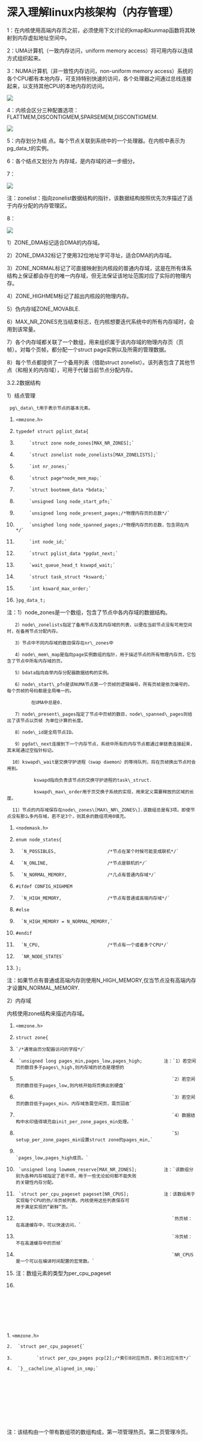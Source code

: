 # 深入理解linux内核架构（内存管理）

1：在内核使用高端内存页之前，必须使用下文讨论的kmap和kunmap函数将其映射到内存虚拟地址空间中。

2：UMA计算机（一致内存访问，uniform memory access）将可用内存以连续方式组织起来。

3：NUMA计算机（非一致性内存访问，non-uniform memory access）系统的各个CPU都有本地内存，可支持特别快速的访问，各个处理器之间通过总线连接起来，以支持其他CPU的本地内存的访问。

![](image/Center.png)  

  

4：内核会区分三种配置选项：FLATTMEM,DISCONTIGMEM,SPARSEMEM,DISCONTIGMEM.

![](image/Center-17286337643641.png)  

  

5：内存划分为结 点。每个节点关联到系统中的一个处理器。在内核中表示为pg\_data\_t的实例。

6：各个结点又划分为 内存域，是内存域的进一步细分。

7：

![](image/Center-17286337643652.png)

注：zonelist：指向zonelist数据结构的指针，该数据结构按照优先次序描述了适于内存分配的内存管理区。

8：

![](image/Center-17286337643653.png)  

  

1）ZONE\_DMA标记适合DMA的内存域。

2）ZONE\_DMA32标记了使用32位地址字可寻址，适合DMA的内存域。

3）ZONE\_NORMAL标记了可直接映射到内核段的普通内存域，这是在所有体系结构上保证都会存在的唯一内存域，但无法保证该地址范围对应了实际的物理内存。

4）ZONE\_HIGHMEM标记了超出内核段的物理内存。

5）伪内存域ZONE\_MOVABLE.

6）MAX\_NR\_ZONES充当结束标志，在内核想要迭代系统中的所有内存域时，会用到该常量。

7）各个内存域都关联了一个数组，用来组织属于该内存域的物理内存页（页帧）。对每个页帧，都分配一个struct page实例以及所需的管理数据。

8）每个节点都提供了一个备用列表（借助struct zonelist）。该列表包含了其他节点（和相关的内存域），可用于代替当前节点分配内存。

  

3.2.2数据结构

1）结点管理

     pg\_data\_t用于表示节点的基本元素。

  



  

1.  `<mmzone.h>`
    
3.  `typedef struct pglist_data{`
    
4.          `struct zone node_zones[MAX_NR_ZONES];`
    
5.          `struct zonelist node_zonelists[MAX_ZONELISTS];`
    
6.          `int nr_zones;`
    
7.          `struct page*node_mem_map;`
    
8.          `struct bootmem_data *bdata;`


10.          `unsigned long node_start_pfn;`
    
11.          `unsigned long node_present_pages;/*物理内存页的总数*/`
    
12.          `unsighed long node_spanned_pages;/*物理内存页的总数，包含洞在内*/`


14.          `int node_id;`
    
15.          `struct pglist_data *pgdat_next;`
    
16.          `wait_queue_head_t kswapd_wait;`
    
17.          `struct task_struct *ksward;`
    
18.          `int ksward_max_order;`
    
19.  `}pg_data_t;`


注：1）node\_zones是一个数组，包含了节点中各内存域的数据结构。

       2）node\_zonelists指定了备用节点及其内存域的列表，以便在当前节点没有可用空间时，在备用节点分配内存。
    
       3）节点中不同内存域的数目保存在nr\_zones中
    
       4）node\_mem\_map是指向page实例数组的指针，用于描述节点的所有物理内存页，它包含了节点中所有内存域的页。
    
       5）bdata指向自举内存分配器数据结构的实例。
    
       6）node\_start\_pfn是该NUMA节点第一个页帧的逻辑编号。所有页帧是依次编号的，每个页帧的号码都是全局唯一的。
    
             在UMA中总是0.
    
       7）node\_present\_pages指定了节点中页帧的数目，node\_spanned\_pages则给出了该节点以页帧 为单位计算的长度。
    
       8）node\_id是全局节点ID。
    
       9）pgdat\_next连接到下一个内存节点，系统中所有的内存节点都通过单链表连接起来，其末尾通过空指针标记。
    
      10）kswapd\_wait是交换守护进程（swap daemon）的等待队列，将在页帧换出节点时会用到。
    
              kswapd指向负责该节点的交换守护进程的task\_struct.
    
              kswapd\_max\_order用于页交换子系统的实现，用来定义需要释放的区域的长度。
    
      11）节点的内存域保存在node\_zones\[MAX\_NR\_ZONES\].该数组总是有3项。即使节点没有那么多内存域，若不足3个，则其余的数组项用0填充。

   

   

1.  `<nodemask.h>`
    
2.  `enum node_states{`
    
3.       `N_POSSIBLES,                   /*节点在某个时候可能变成联机*/`
    
4.       `N_ONLINE,                      /*节点是联机的*/`
    
5.       `N_NORMAL_MEMORY,               /*几点有普通内存域*/`
    
6.  `#ifdef CONFIG_HIGHMEM`
    
7.       `N_HIGH_MEMORY,                 /*节点有普通或高端内存域*/`
    
8.  `#else`
    
9.       `N_HIGH_MEMORY = N_NORMAL_MEMORY,`
    
10.  `#endif`
    
11.       `N_CPU,                         /*节点有一个或者多个CPU*/`
    
12.       `NR_NODE_STATES`
    
13.  `};`


注：如果节点有普通或高端内存则使用N\_HIGH\_MEMORY,仅当节点没有高端内存才设置N\_NORMAL\_MEMORY.

2）内存域

内核使用zone结构来描述内存域。

   


1.  `<mmzone.h>`
    
2.  `struct zone{`
    
3.     `/*通常由页分配器访问的字段*/`
    
4.      `unsigned long pages_min,pages_low,pages_high;        注：`1）若空闲页的数目多于pages\_high,则内存域的状态是理想的
    
5.                                                               `2）若空闲页的数目低于pages_low,则内核开始将页换出到硬盘`
    
6.                                                               `3）若空闲页的数目低于pages_min，内存域急需空闲页，需页回收` 
    
7.                                                               `4）数据结构中水印值得填充由init_per_zone_pages_min处理。`
    
8.                                                               `5）setup_per_zone_pages_min设置struct zone的pages_min,`
    
9.                                                                  `pages_low,pages_high成员。`    


12.      `unsigned long lowmem_reserve[MAX_NR_ZONES];          注：`该数组分别为各种内存域指定了若干项，用于一些无论如何都不能失败                                                             的关键性内存分配。
    
13.      `struct per_cpu_pageset pageset[NR_CPUS];             注：该数组用于实现每个CPU的热/冷页帧列表。内核使用这些列表保存可                                                              用于满足实现的“新鲜”页。`
    
14.                                                               `热页帧：在高速缓存中，可以快速访问，`
    
15.                                                               `冷页帧：不在高速缓存中的页帧`
    
16.                                                               `NR_CPUS是一个可以在编译时间配置的宏常数。`
    
17.  注：数组元素的类型为per\_cpu\_pageset
18.       


​          
​          
​    
​           
​           
​    
    1.  `<mmzone.h>`
        
    2.  `struct per_cpu_pageset{`
        
    3.         `struct per_cpu_pages pcp[2];/*索引0对应热页，索引1对应冷页*/`
        
    4.  `}__cacheline_aligned_in_smp;`


​    
​         
​         
​    
​         
​         
​    
​          
          注：该结构由一个带有数组项的数组构成，第一项管理热页。第二页管理冷页。


​         
​    
​         
​         
​    
​          
              有用的数据保存在per\_cpu\_pages中。


​         
​    
​         
​         
​    
​          
​          
​    
​           
​           
​    
    1.  `<mmzones.h>`
        
    2.  `struct per_cpu_pages{`
        
    3.         `int count;                     /*与该列表相关的页的数目*/`
        
    4.         `int high;                      /*high是页数上限水印，在需要的时候清空列表。若count的值超出high，即列表中的                                        页数太多*/`
        
    5.         `int batch;                     /*添加/删除多项页的时候，块的大小*/`
        
    6.         `struct list_head list;         /*list是页的双链表，保存当前CPU的冷页或者热页*/`
        
    7.  `}`


​    
​         
​         
​    
​         
​         
​    
​          
​            
​         
​         
​    

   


2.     `/*`
    
3.      `*不同长度的空闲区域`
    
4.      `*/`
    
5.      `spinlock_t           lock;`
    
6.      `struct free_area     free_area[MAX_OEDER];           注：是同名数据结构的数组，用于实现伙伴系统，每个数组元素都表示某种                                                             固定长度的一些连续的内存区。对于包含在每个区域中的空闲内存页                                                              的管理。free_area是一个起点。`
    
7.      `ZONE_PAGGING(_pad1_)`


9.            `/*通常由页面收回扫描程序访问的字段*/`
    
10.      `spinlock_t           lru_lock;`
    
11.      `struct list_head     active_list;                     注：是活动页的集合`
    
12.      `struct list_head     inactive_list;                   注：`是不活动页的集合
    
13.      `unsighed long        nr_scan_active;                  注：回收内存时需要扫描的活动页的数目`
    
14.      `unsighed long        nr_scan_inactive;                注：`回收内存时需要扫描的不活动页的数目
    
15.      `unsighed long        pages_scanned;                   注：上次回收以来扫描过的页`
    
16.      `unsighed long        flags；                          注：描述内存域当前状态`
    
17.                                                                


​    
​          
​          
​    
​           
​           
​    
    1.  `<mmzone.h>`
    2.  `typedef  enum {`
    3.           `ZONE_ALL_UNERCLAIMABLE,         /*所有的页都已经钉住,不能回收*/`
    4.           `ZONE_RECLAIM_LOCKED,            /*防止并发回收*/`
    5.           `ZONE_OOM_LOCKED,                /*内存域即可被回收*/`
    6.  `}zone_flags_t;`


​         
​         
​    

19.      `/*内存域统计量*/`
    
20.      `atmoic_long_t        vm_stat[NR_VM_STAT_ITEMS];       注：维护了大量有关内存域的统计信息。辅助函数zone_page_state用来                                                              读取vm_stat中的信息`
    
21.      `int prev_priority;                                    注：存储了上一次扫描操作扫描该内存域的优先级。扫描操作是由try_to                                                              _free_pages进行的，直至释放了足够多的页帧。`
    
22.      `ZONE_PAGGING(_pad2_)`
    
23.      `/*很少使用或大多数情况下只读的字段*/`
    
24.      `wait_queue_head_t    *wait_table;                     注：是一个等待队列，可用于等待某一页变为可用进程。进程排成一个队`    
    
25.      `unsighed long        wait_table_hash_nr_entries;`          列，等待某些条件， 在条件为真时，内核会通知进程恢复工作。
    
26.      `unsighed long        wait_table_bits;`


28.      `/*支持不连续内存模型的字段*/`
    
29.       `struct pglist_data  *zone_pgdat;                     注：内存域和父节点之间的关联由zone_pgdat建立，zone_pgdat指向对                                                               应的pg_list_data实例`
    
30.       `unsighed long       zone_start_pfn;                  注：内存域第一个页帧的索引`
    
31.       `unsighed long       spanned_pages;                       /*总长度，包括空洞*/`
    
32.       `unsighed long       present_pages;                       /*总长度，不包括空洞*/实际上可用的页数目`
    
33.       `/*`
    
34.        `*很少使用的字段`
    
35.        `*/`
    
36.        `char               *name;                           注：是一个字符串，保存该内存域的惯用名称。3个选项可用，Normal，`
    
37.                                                                `DMA,HighMem`
    
38.  `}__cacheline_maxaligned_in_smp;`




3.内存域水印的计算

在计算水印之前，内核首先确定需要为关键性分配保留的内存空间的最小值。该值随可用内存的大小而非线性增长，并保留在全局变量min\_free\_kbytes中。

![](image/Center-17286337643654.png)  

  

注：1）高端内存域的下界SWAP\_CLUSTER\_MAX.

        2)它定义了分组的大小。
    
        3）setup\_per\_zone\_lowmem\_reserve计算出lowmem\_reserve

5.页帧

1）页帧代表系统内存的最小单位，对内存中的每个页都会创建struct page的一个实例。

2）page的定义

   


1.  `<mm.h>`
    
2.  `struct page{`
    
3.         `unsigned long flags;                               /*原子标志，用于描述页的属性，有些情况下会异步更新*/`
    
4.         `atomic_t _count;                                   /*使用计数，表示内核中引用该页的次数。若_count=0，page实例当前                                                           不可用，可以删除。若_count>0，该实例不会从内存中删除*/`                               
    
5.         `union{`
    
6.                  `atomic_t _mapcount;                       /*内存管理子系统中映射的页表项计数，用于表示页是否已经被映射，还                                                            用于限制逆向映射搜索。在页表中有多少项指向该页。*/`
    
7.                                                            `注：atomic_t是个32个比特位，允许以原子方式修改其值，即不受并发访                                                              问的影响。`                                               
    
8.                  `unsigned int inuse;                       /*用于slub分配器，对象的数目*/`
    
9.         `};`
    
10.         `union{`
    
11.              `struct{`
    
12.                        `unsigned long private;              /*由映射私有，不透明数据,内存管理会忽略该数据`
    
13.                                                              `1）PagePrivate，通常用buffer_heads；`
    
14.                                                              `2)PageSwapCache,则用于swp_entry_t;`
    
15.                                                              `3)PG_buddy,则用于表示伙伴系统中的阶。*/`
    
16.                        `struct address_space *mapping;      /*如果最低位为0，则指向inode address_space,或为NULL。`
    
17.                                                              `如果页映射为匿名内存，最低位置位，即mapping=1，该指针指向`
    
18.                                                              `anon_vma对象`
    
19.                                                              `mapping指定了页帧所在的地址空间`
    
20.                                                              `mapping不仅能够保存一个指针，还能包含一些额外的信息，用于判断                                                             页是否属于未关联到地址空间的某个匿名内存区*/`
    
21.                                                             `注：对该指针的使用时可能的，因为address_space实例总是对齐到`
    
22.                                                              `sizeof（long）。如果该指针指向address_space实例，则可以直接使                                                            用，如果使用了技巧将最低位设置为1，内核可以使用以下操作来恢复                                                             指针。`
    
23.                                                              `anon_vma=(struct anon_vma*)(mapping-PAGE_MAPPING_ANON)`
    
24.                    `};`
    
25.              `...`
    
26.              `struct kmem_cache *slab;                      /*用于slub分配器，指向slab的指针*/`
    
27.              `struct page *first_page;                      /*用于符合页的尾页，指向首页*/`
    
28.              `};`
    
29.         `union{`
    
30.              `pgoff_t index;                                /*在映射内的偏移量。index是页帧在映射内部的偏移量*/`
    
31.              `void *freelist;`                               
    
32.              `};`
    
33.         `struct list_head lru;                              /*换出页列表，lru是一个表头，用于在各种链表上维护该页，以便将页                                                             按照不同类别分组，最重要的类别是活动不活动页。*/`
    
34.  `#if defined(WANT_PAGE_VIRTUAL)`
    
35.         `void *virtual;                                     /*内核虚拟地址*/用于高端内存区域中的页，既无法直接映射到内核内存                                                           中的页。virtual用于存储该页的虚拟地址。`
    
36.  `#endif                                                    /*WANT_PAGE_VIRTUAL*/`                                      
    
37.  };

PG\_locked常数定义了标志中用于指定页锁定与否的比特位置

    1）PageLocked查询比特位是否置位。
    
    2）SetPageLocked设置PG\_locked位，不考虑先前的状态。
    
    3）TestSetPageLocked设置比特位，而且返回原值。
    
    4）ClearPageLocked清楚比特位，不考虑先前的状态。
    
    5）TestClearPageLocked清除比特位，返回原值。

PG\_locked指定了页是否锁定，如果该比特位置位，内核的其他部分不允许访问该页，这防止了内存管理出现竞态条件。

PG\_error:若该页的I/O操作期间发生错误。

PG\_referenced和PG\_active控制了系统使用该页的活跃程度

PG\_uptodate表示页的数据已经从块设备读取，期间没有出错。

PG\_dirty:脏位，即与磁盘上的数据相比，页的内容已经被改变。

PG\_lru实现页面回收和切换，内核使用两个最近最少使用（least recently used，lru）链表来区别活动和不活动页，如果页在其中一个链表中，则设置该比特位。

PG\_active:如果页在活动链表中，则设置该比特位。

PG\_highmem:表示页在高端内存中，无法持久映射到内存中。

PG\_private:如果page结构的private成员非空，设置该位。用于I/O的页，可使用该字段将页细分为多个缓冲区，但内核的其他部分也有各种不同的方法，将私有数据附加到页上。

PG\_writeback:如果页的内容处于向块设备回写的过程中。

PG\_slab:页时slab分配器的一部分。

PG\_swapcache:页处于交换缓存。此时，private包含一个类型为swap\_entry\_t的项。

PG\_reclaim:可用的内存数量变少时，内核试图周期性的回首页，即剔除不活动，未用的页。内核决定回收某个特定的页之后，设置该位。

PG\_buddy:如果页空闲且包含在伙伴系统的列表中，设置该位，伙伴系统是页分配机制的核心。

PG\_compound表示该页属于一个更大的复合页，符合页有多个毗邻的普通页组成，

PageXXX（page）会检查页是否设置了PG\_XXX位，

SetPageXXX在某个比特位没有设置的情况下，设置该比特位，并返回原值。

ClearPageXXX无条件的清除某个特定的比特位。

TestClearPageXXX清除某个设置的比特位，并返回原值。

  

3.3页表

1）页表用于建立用户进程的虚拟地址空间和系统物理内存（内存，页帧）之间的关联。  

2）页表用于向每个进程提供一致的虚拟地址空间。应用程序看到的地址空间是一个连续的内存区，该表也将虚拟内存页映射到物理内存，因而支持共享内存的实现，还可以在不额外增加物理内存的情况下，将页换出到块设备来增加有效的可用内存空间。

3）页表管理分为两个部分，第一部分依赖于体系结构，第二部分是体系结构无关的。

  

3.3.1数据结构

1）void \*数据类型用于定义可能指向内存中任何字节位置的指针。

2）内存源代码假定void \*和unsigned long类型所需的比特位相同，他们之间可以进行强制类型转换

     sizeof（void \*） = = sizeof（unsigned long）

1.内存地址的分解

BITS\_PER\_LONG定义用于unsigned long变量的比特位数目，因而也适用于指向虚拟地址空间的通用指针。

![](image/Center-17286337643655.png)  

  

注：1）PAGE\_SHIFT:指针末端的几个比特位，用于指定所选页帧内部的位置，比特位的具体数目由PAGE\_SHIFT指定。

        2）PMD\_SHIFT:指定了页内偏移量和最后一级页表项所需比特位的总数，该值减去PAGE\_SHIFT,可得最后一级页表项索引所需比特位的数目。该值表明了一个中间层页表项管理的部分地址空间的大小，即2^(PMD\_SHIFT)字节。
    
       3）PUD\_SHIFT由PMD\_SHIFT加上中间层页表索引所需的比特位长度，而PGDIR\_SHIFT则由PUD\_SHIFT加上上层页表索引所需的比特位长度
    
       4）对全局页目录中的一项所能寻址的部分地址空间长度计算以2为底的对数，即为PGDIR\_SHIFT.
    
       5）宏定义：PTRS\_PER\_PGD指定了全局页目录中项的数目
    
                            PTRS\_PER\_PMD对应于中间页目录
    
                            PTRS\_PER\_PUD对应于上层页目录中项的数目
    
                            PTRS\_PER\_PTE则是页表中项的数目

PTRS\_PER\_XXX指定了给定目录项能够代表多少指针。

#define PAGE\_SIZE (1UL<<PAGE\_SHIFT)

#define PAGE\_MASK (~(PAGE\_SIZE -1))

这里显示的是#define的另一个用途，预处理指令"#define"不仅可以定义常量，还可以定义表达式。这里的“1UL”代表的就是无符号长整形的

意思，将“1”左移PAGE\_SHIFT位实际就是2的PAGE\_SHIFT次方。可以看到，在Linux内核中，若想要表达2的N次方，通常使用位移操作来实现

。             

PAGE\_MASK是用于产生页表掩码的，当PAGE\_SHIFT为12时，PAGE\_SIZE的值就为0x1000，而PAGE\_MASK是将PAGE\_SIZE先减1，再取反，

因此，它的值为0xfffff000.一个线性地址通过和它想与可以屏蔽掉所有的偏移位（Offset字段）。

  

2.页表的格式

1）pgd\_t用于全局页目录项  

2）pud\_t用于上层页目录项

3）pmd\_t用于中间页目录项

4）pte\_t用于直接页表项

注：pmd\_offset需要全局页目录项（src \_pgd）和一个内存地址作为参数。它从某个中间页目录项返回一项。

       src\_pgd = pmd\_offset(src\_pgd, address)
    
       内核使用32或者64位类型来表示页表项，这意味着并非表项的所有比特位都存储了有用的数据，即下一级表的基地址，多余的比特位用于保存额外的信息。

  


3.特定于PTE的信息

1）最后一级页表中的项不仅包含了指向页的内存位置的指针，还在上述的多余比特位包含了与页有关的附加信息。  

     \_PAGE\_PRESENT指定了虚拟内存页是否存在于内存中。
    
    \_PAGE\_ACCESSED:CPU每次访问页时，会定期检查该比特位。以确认页使用的活跃程度。在读或者写之后会设置该比特位。
    
    \_PAGE\_DIRTY:表示该页是否是脏的，即页的内容是否已经修改过。
    
    \_PAGE\_FILE:数值与\_PAGE\_DIRTY相同，但用于不同的上下文中，即页不在内存的时候。显然，不存在的页不可能是脏的，因此可以重新解释该比特位，如果没有设置，则该项指向一个换出页的位置。
    
    \_PAGE\_USER,则允许用户空间代码访问该页，否则只有内核才可以访问。
    
    \_PAGE\_READ,\_PAGE\_WRITE，\_PAGE\_EXECUTE:指定了普通的用户进程是否允许读取，写入，执行该页中的机器代码。
    
    \_PAGE\_BIT\_NX:用于将页标记为不可执行的。
    
    pte\_present检查页表指向的页是否存在于内存中
    
    pte\_dirty检查与页表项相关的页是否是脏的，及其内容在上次内核检查之后是否已经被修改过。
    
    pte\_write检查内核是否写入到页
    
    pte\_file用于非线性映射，通过操作页表提供了文件内容的一种不同视图。在pte\_present返回false时，才能调用pte\_file

![](image/Center-17286337643656.png)  

  

  

  

3.3.2.页表项的创建和操作

![](image/Center-17286337643657.png)  

  

3.4初始化内存管理  

3.4.1建立数据结构

1）先决条件

     内存在mm/page\_alloc.c中定义了一个pg\_data\_t实例（称作contig\_page\_data）管理所有的系统内存。


​     
​     

1.  `<mmzone.h>`
    
2.  `#define NONE_DATA(nid) (&contig_page_data)`
    

注：尽管该宏有一个形式参数用于选择NUMA节点，但在UMA系统中只有一个伪节点，因此总是返回到同样的数据。

 2）系统启动

  

![](image/Center-17286337643658.png)  

  

  

注：

![](image/Center-17286337643659.png)  

3）节点和内存域初始化

     build\_all\_zonelists建立管理节点及其内存域所需的数据结构


​    
​    

1.  `mm/page_alloc.c`
    
2.  `static int __build_all_zonelists(void *dummy)     /*由于UMA系统只有一个节点，build_zonelists只调用了一次，就对内存建立了内                                                    存域列表`
    
3.                                                      `NUMA系统调用该函数的次数等同于节点的数目，每次调用对一个不同节点生成内                                                     存域数据*`/
    
4.  `{`
    
5.     `int nid;`
    
6.     `for_each_online_node(nid){                      /*遍历了系统中所有的活动节点*/`
    
7.              `pg_data_t *pgdat = NODE_DATA(nid);     /*返回contig_page_data地址*/`
    
8.              `build_zonelists(pgdat);                /*需要一个指向pgdat_t实例的指针作为参数，其中包含了节点内存配置的所有现                                                     存信息，而新建的数据结构也会放置在其中*/`
    
9.  `...`
    
10.             `}`
    
11.             `return 0;`
    
12.  `}`


内存想要分配高端内存，先在当前节点的高端内存中找到一个大小适当的空闲段，若失败，则查看该节点的普通内存域，如果还失败，  

则试图在该节点的DMA内存域执行分配。如果在3个本地内存域都无法找到空闲内存，则查看其他节点。

高端内存是最廉价的，因为内核没有任何部分依赖于该内存域分配的内存。

许多内核数据必须保存在普通内存域，而不能放置在高端内存域，所以只要高端内存没用尽，都不会从普通内存域分配内存。

最昂贵的是DMA内存域，因为它用于外设和系统之间的数据传输。


​    

1.  `<mmzone.h>`
    
2.  `typedef struct pglist_data{`
    
3.  `...`
    
4.          `struct zonelist node_zonelists[MAX_ZONELISTS];             /*对每种可能的内存域类型，都配置了一个独立的数组项，数`                                                                     组项包含了类型为zonelist的一个备用列表。
    
5.                                                                      \*/
6.  `...`
    
7.  `}pg_data_t;                                                        /*建立备用层次结构的任务委托给build_zonelists,该函数                                                                     为每个NUMA节点都创建了相应的数据结构，他需要指向相关                                                                     的pg_data_t实例的指针作为参数。*/`
    
8.  `#define MAX_ZONES_PER_ZONELIST (MAX_NUMNODES *MAX_NR_ZONES)        /*`该备用列表必须包含所有节点的所有域，因此由
    
9.                                                                      MAX\_NUMNODES \*MAX\_NZ\_ZONES项组成，外加一个用于标记列                                                                    别结束的空指针\*/
10.  `struct zonelist{                                                   /*一个大的外部循环首先迭代所有的节点内存域，每个循环在`
    
11.                                                                      `zonelist数组中找到第i个zonelist，对第i个内存域计算备                                                                     用列表*/`
    
12.  `...`
    
13.         `struct zone *zones[MAX_ZONES_PER_ZONELIST + 1];//NULL分离`
    
14.  `}`


​     
​     

1.  `mm/page_alloc.c`
    
2.  `static void __init build_zonelists(pg_data_t *pgdat)`
    
3.  `{`
    
4.      `int node, local_node;`
    
5.      `enum zone_type i, j;`


7.      `local_node = pgdat->node_id;`
    
8.      `for (i = 0; i < MAX_NR_ZONES; i++){`
    
9.           `struct zonelist *zonelist;`
    
10.           `zonelist = pgdat->node_zonelists + i;        /*node_zonelists的数组元素通过指针操作寻址，实际工作则委托给build_                                                       zonelist_node.在调用时，它首先生成本地节点内分配内存时的备用次序。*/`
    
11.           `j = (pgdat,zonelist,0,i);`
    
12.  `...`
    
13.  `}`


​      
​      

1.  `mm/page_alloc.c`
    
2.  `static int __init build_zonelists_node(pg_data_t *pgdat,struct zonelist *zonelist,int nr_zones,`
    
3.                                         `enum zone_type zone_type)`
    
4.                                                        `/*1）nr_zone表示从备用列表中的哪个位置开始填充新项。`
    
5.                                                          `2）`备用列表的各项是借助于zone\_type参数排序的，该参数指定了最先选择                                                           哪个内存域，该参数的初始值是外层循环的控制变量i，其值可能是
    
6.                                                             ZONE\_HIGHMEM ，ZONE\_NORMAL,ZONE\_DMA或者ZONE\_DMA32.
7.                                                          3）内核在build\_zonelists中按分配代价从昂贵到低廉的次序，迭代了节                                                            点中所有的内存域。
8.                                                          4）在build\_zonelists\_node中，则按照分配代价从低廉到昂贵的次序，迭                                                           代了分配代价不低于当前内存域的内存域。\*/
9.  `{`
    
10.         `struct zone*zone;`
    
11.         `do{`
    
12.                `zone = pgdat->node_zones + zone_type;`
    
13.                `if (populated_zone(zone)){             /*在build_zonelists_node的每一步中，都对所选的内存域调用populated_z                                                       one,确认zone->present_pages大于0，即确认内存域中确实有页存在。将指                                                       向zone实例的指针添加到zonelist->zones中的当前位置，后备列表的当前                                                        位置保存在nr_zone*/`
    
14.                    `zonelist->zones[nr_zones++] = zone;`
    
15.                `}`
    
16.                `zone_type--;                           /*在每一步结束时，都将内存域类型减1，即设置为一个更昂贵的内存域类型*/`
    
17.           `}while(zone_type >= 0);`
    
18.            `return nr_zones;`
    
19.  `}`


​       
​       

1.  `在build_zonelists_node时，会执行以下赋值`
    
2.          `zonelist->zones[0] = ZONE_HIGHMEM;`
    
3.          `zonelist->zones[1] = ZONE_NORMAL;`
    
4.          `zonelist->zones[2] = ZONE_DMA;`




![](image/Center-172863376436510.png)  

第一步之后，列表中的分配目标是高端内存，接下来是第二个节点的普通和DMA内存域。


​    

1.  `mm/page_alloc.c`
    
2.  `static void __init build_zonelist(pg_data_t *pgdat)`
    
3.  `{`
    
4.  `...`
    
5.        `for (node = local_node + 1;node < MAX_NUMNODES;node++){`
    
6.                `j = build_zonelist_node(NODE_DATA(node)，zonelist， j， i)； /*依次迭代大于当前节点编号的所有节点`\*/
    
7.        `}`
    
8.        `for (node = 0;node < local_node;node++){                             /*对所有编号小于当前节点的节点生成备用列表项*/`
    
9.                `j = build_zonelists_node(NODE_DATA(node)，j，i)；`
    
10.        `}`
    
11.        `zonelist->zones[j] = NULL;`
    
12.    `}`
    
13.  `}`


注：1）第一个循环依次迭代大于当前节点编号的所有节点。

        2）有四个节点编号副本为0,1,2,3.此时只剩下节点3
    
        3）新的项通过build\_zonelists\_node被加到备用列表，此时j的作用就体现出来了。在本地节点的备用目标找到之后，该变量的值是3，该值用作新项的起始位置。
    
        4）如果节点3也由内存域组成，备用列表在第二个循环之后情况如图3-9的第二步所示。
    
        5）如果这些节点也有3个内存域，则循环完之后备用列表的情况如图3-9下半部分所示。
    
        6）列表的最后一项赋值为空指针，显示标记列表结束。
    
        7） 对总数N个节点中节点m来说，内核生成备用列表时，选择备用节点的顺序总是：m，m+1,m+2，......,N-1,0,1，.......m-1

![](image/Center-172863376436511.png)  

  

3.4.2特定于体系结构的设置

1）内核在内存中的布局

1）配置选项PHYSICAL\_START用于确定内核在内存中的位置，会受到配置选项PHYSICAL\_ALIGN设置的物理对齐方式的影响。  

2）内核可以连编为可重定位二进制程序，在这种情况下完全忽略编译时给定的物理起始地址。

![](image/Center-172863376436512.png)  

  

注：1）前4KB是第一个页帧，通常留给BIOS使用。

        2）使用0x100000作为起始地址，这对应于第二兆字节的开始处。
    
        3）内核占据的内存分为几个段，其边界保存在变量中。
    
              1）\_text和\_etext是代码段的起始和结束地址，包含了编译后的内核代码。
    
              2）数据段位于\_etext和\_edata之间，保存了大部分内核变量。
    
              3）初始化数据在内核启动过程结束后不再需要，保存在最后一段，从\_edata到\_end.
    
              4）在内核初始化完成后，其中的大部分数据都可以从内存删除，给应用程序留出更多空间。这一段内存区划分为更小的子区间，以控制哪些可以删除，哪些不能删除。
    
              5）只有起始地址\_text总是相同的。
    
              6）每次编译内核时，都生成一个文件System.map并保存在源代码目录下，除了所有其他（全局）变量，内核定义的函数和例程的地址，该文件还包含以上常量。

   

   

1.  `$cat System.map    查看_text,_etext,_edata`
    
2.  `$cat /proc/iomem   查看物理内存划分的各个段的信息`
    

2.初始化步骤   

![](image/Center-172863376436513.png)  

  

注：1）该图只包括与内存管理相关的函数调用。

       2）start\_kernel内部调用setup\_arch
    
       3）调用machine\_specific\_memory\_setup,创建一个列表，包括系统占据的内存区和空闲内存区
    
       4）内核提供了一个特定于机器的函数，定义在include/asm-x86/mach-type/setup.c.type中，type可以是default，voyager或者visws。
    
       5）在系统启动时，找到的内存区由内核函数print\_memory\_map显示。
    
       6）内核接下来用parse\_cmdline\_early分析命令行，主要关注类似mem=XXX\[KkmM\]， high mem=XXX\[KkmM\]，

memmap=XXX\[KkmM\]， @ XXX\[KkmM\]之类的参数。

       7）highmem允许修改检测到的高端内存域长度值。
    
       8）下一个主要步骤在setup\_memory中进行。一个用于不连续内存系统（在arch/x86/mm/disconting\_32.c），一个是连续内存系统（ 在arch/x86/kernel/setup\_32.c ）
    
             1）确定（每个节点）可用的物理内存页的数目
    
             2）初始化bootmem分配器
    
             3）接下来分配各种内存区
    
       9）paging\_init初始化内核页表并启用内核分页。
    
               （1）pagetable\_init该函数确保了直接映射到内核地址空间的物理内存被初始化。
    
      11)低端内存中的所有页帧都直接映射到PAGE\_OFFSET之上的虚拟内存区。这使得内核无需处理页表，即可寻址相当一部分可用内存。
    
      12)调用zone\_sizes\_init会初始化系统中所有节点的pgdat\_t实例。
    
               （1）使用add\_active\_range,对可用的物理内存建立一个相对简单的列表。
    
               （2）体系结构无关的函数free\_area\_init\_nodes接下来使用该信息建立完备的内核数据结构。

  


AMD64计算机内存有关的初始化次序

![](image/Center-172863376436514.png)  

  

注：1）基本的内容设置并不需要任何特定于计算机类型的处理，总是可以调用setup\_memory\_region完成。

       2）调用add\_active创建可用内存的一个简单列表
    
       3）内核接下来调用init\_memory\_mapping将可用的物理内存直接映射到虚拟地址空间中从PAGE\_OFFSET开始的内核部分。
    
       4）contig\_initmem\_init负责激活bootmem分配器。
    
       5）最后一个函数paging\_init,它并不初始化分页机制，只是处理一些稀疏内存系统的设置例程。
    
                 该函数调用free\_area\_init\_nodes,负责初始化内核管理物理页帧的数据结构。这是一个体系结构无关的函数，依赖于前面add\_active\_range提供的信息。

  


3.分页机制的初始化

1）paging\_init负责建立只能用于内核的页表，用户空间无法访问。

2）内核总是将总4GB可用虚拟空间按3:1的比例划分，低端3GB用于用户态应用程序，而高端的1GB则用于内核。     

3）在用户应用程序的执行切换到核心态时，内核必须装载在一个可靠的环境中，因此有必要将地址空间的一部分分配给内核专用。

4）物理内存页则映射到内核地址空间的起始处，以便内核直接使用。而无需复杂的页表操作。

  

     虽然用于用户层过程的虚拟地址部分随进程切换而改变，但是内核部分总是相同的。

![](image/Center-172863376436515.png)  

  

     （1）地址空间的划分
    
              按3:1的比例划分地址空间，内核地址空间自身又分为各个段。

![](image/Center-172863376436516.png)  

​                

注：该图给出了用来管理虚拟地址空间的第4个G字节的页表项的结构，它表明了虚拟地址空间的各个区域的用途，这与物理内存的分配无关。


​    

1.  `简单的说：`
    
2.  `kmalloc和vmalloc是分配的是内核的内存,malloc分配的是用户的内存`
    
3.  `kmalloc保证分配的内存在物理上是连续的,vmalloc保证的是在虚拟地址空间上的连续,malloc不保证任何东西(这点是自己猜测的,不一定正确)`
    
4.  `kmalloc能分配的大小有限,vmalloc和malloc能分配的大小相对较大。内存只有在要被DMA访问的时候才需要物理上连续`
    
5.  `vmalloc比kmalloc要慢`
    
7.  `详细的解释：`
    
8.        `对于提供了MMU（存储管理器，辅助操作系统进行内存管理，提供虚实地址转换等硬件支持）的处理器而言，Linux提供了复杂的存储管理系统，使得进程所能访问的内存达到4GB。`
    
9.        `进程的4GB内存空间被人为的分为两个部分--用户空间与内核空间。用户空间地址分布从0到3GB(PAGE_OFFSET，在0x86中它等于0xC0000000)，3GB到4GB为内核空间。`
    
10.        `内核空间中，从3G到vmalloc_start这段地址是物理内存映射区域（该区域中包含了内核镜像、物理页框表mem_map等等），比如我们使用 的 VMware虚拟系统内存是160M，那么3G～3G+160M这片内存就应该映射物理内存。在物理内存映射区之后，就是vmalloc区域。对于 160M的系统而言，vmalloc_start位置应在3G+160M附近（在物理内存映射区与vmalloc_start期间还存在一个8M的gap 来防止跃界），vmalloc_end的位置接近4G(最后位置系统会保留一片128k大小的区域用于专用页面映射)`
    
11.        `kmalloc和get_free_page申请的内存位于物理内存映射区域，而且在物理上也是连续的，它们与真实的物理地址只有一个固定的偏移，因此存在较简单的转换关系，virt_to_phys()可以实现内核虚拟地址转化为物理地址：`
    
12.     `#define __pa(x) ((unsigned long)(x)-PAGE_OFFSET)`
    
13.     `extern inline unsigned long virt_to_phys(volatile void * address)`
    
14.     `{`
    
15.         　`return __pa(address);`
    
16.     `}`
    
17.  `上面转换过程是将虚拟地址减去3G（PAGE_OFFSET=0XC000000）。`
    
18.  `与之对应的函数为phys_to_virt()，将内核物理地址转化为虚拟地址：`
    
19.     `#define __va(x) ((void *)((unsigned long)(x)+PAGE_OFFSET))`
    
20.     `extern inline void * phys_to_virt(unsigned long address)`
    
21.     `{`
    
22.         　`return __va(address);`
    
23.     `}`
    
24.  `virt_to_phys()和phys_to_virt()都定义在include/asm-i386/io.h中。`
    
25.  `而vmalloc申请的内存则位于vmalloc_start～vmalloc_end之间，与物理地址没有简单的转换关系，虽然在逻辑上它们也是连续的，但是在物理上它们不要求连续。`
    
26.  `我们用下面的程序来演示kmalloc、get_free_page和vmalloc的区别：`
    
27.  `#include <linux/module.h>`
    
28.  `#include <linux/slab.h>`
    
29.  `#include <linux/vmalloc.h>`
    
30.  `MODULE_LICENSE("GPL");`
    
31.  `unsigned char *pagemem;`
    
32.  `unsigned char *kmallocmem;`
    
33.  `unsigned char *vmallocmem;`
    
34.  `int __init mem_module_init(void)`
    
35.  `{`
    
36.  `//最好每次内存申请都检查申请是否成功`
    
37.  `//下面这段仅仅作为演示的代码没有检查`
    
38.  `pagemem = (unsigned char*)get_free_page(0);`
    
39.  `printk("<1>pagemem addr=%x", pagemem);`
    
40.  `kmallocmem = (unsigned char*)kmalloc(100, 0);`
    
41.  `printk("<1>kmallocmem addr=%x", kmallocmem);`
    
42.  `vmallocmem = (unsigned char*)vmalloc(1000000);`
    
43.  `printk("<1>vmallocmem addr=%x", vmallocmem);`
    
44.  `return 0;`
    
45.  `}`
    
46.  `void __exit mem_module_exit(void)`
    
47.  `{`
    
48.  `free_page(pagemem);`
    
49.  `kfree(kmallocmem);`
    
50.  `vfree(vmallocmem);`
    
51.  `}`
    
52.  `module_init(mem_module_init);`
    
53.  `module_exit(mem_module_exit);`
    
54.  `我们的系统上有160MB的内存空间，运行一次上述程序，发现pagemem的地址在0xc7997000（约3G+121M）、kmallocmem 地址在0xc9bc1380（约3G+155M）、vmallocmem的地址在0xcabeb000（约3G+171M）处，符合前文所述的内存布局。`


注：1）地址空间的第一段用于将系统的所有物理内存页映射到内核的虚拟地址空间中，由于内核地址空间从偏移量0xc0000000开始，及经常提到的3GB，每个虚拟地址x都对应于物理地址x-0xc0000000，因此这是一个简单的线性平移。  

       2）直接映射区域从0xc0000000到high\_memory地址。
    
       3）若物理内存超过896MB，则内核无法直接映射全部的物理内存，该值可能比此前提到的最大限制1GB还小，因为内核必须保留地址空间的最后128MB用于其他目的。
    
       4）将这128MB+直接映射的896MB内存，则得到内核虚拟地址空间的总数为1024MB=1GB。
    
       5）内核使用两个经常使用的缩写normal和highmem，来区分是否可以直接映射的页帧。
    
       6）内核移植的每个体系结构必须提供两个宏，用于一致映射的内核虚拟内存部分，进行物理和虚拟地址之间的转换。
    
            \_\_pa(vaddr)返回与虚拟地址vaddr相关的物理地址
    
            \_\_va(vaddr)则计算出对于物理地址paddr的虚拟地址
    
           - - - - - - - - 两个函数都用void指针和unsigned long操作。只能用于其中的一直映射部分，不适用于处理虚拟地址空间的任意地址。


​     
​     

1.  `页帧映射到从PAGE_OFFSET开始的虚拟地址空间。`
    
2.  `include/asm-x86/page_32.h`
    
3.  `#define __pa(x) ((unsigned long)(x)-PAGE_OFFSET)               /*` \_\_pa(vaddr)返回与虚拟地址vaddr相关的物理地址\*/
    
4.  `#define __va(x) ((void *)((unsigned long)(x)+PAGE_OFFSET))     /*`\_\_va(vaddr)则计算出对于物理地址paddr的虚拟地址\*/
    

内核最后的128MB

（1）虚拟内存中连续，但物理内存中不连续的内存区，可以在vmalloc区域分配。该机制通常用于用户过程，内核自身会试图尽力避免非连续的物理地址。

（2） 持久映射用于将高端内存域中的非持久页映射到内核中。

（3） 固定映射是与物理地址空间中的固定页关联的虚拟地址空间项，但具体关联的页帧可以自由选择。

\_\_VMALLOC\_RESREVE设置了vmalloc区域的长度

MAXMEM则表示内核可以直接寻址的物理内存的最大可能数量。


​      

1.  `直接映射的边界由high_memory指定`
    
2.  `arch/x86/kernel/setup_32.c`
    
3.  `static unsigned long __init setup_memory(void)`
    
4.  `{`
    
5.  `...`
    
6.  `#ifdef CONFIG_HIGHMEM`
    
7.         `high_memory = (void *) __va(highstart_pfn * PAGE_SIZE-1)+1;`
    
8.  `#else`
    
9.         `high_memory = (void *) __va(max_low_pfn *PAGE_SIZE-1)+1;     /*max_low_pfn指定了物理内存数量小于896MB的系统上的`
    
10.                                                                       `内存页的数目。该值的上界受限于896MB可容纳的最大页数`
    
11.                                                                      `（具体的计算在find_max_low_pfn给出）。如果启用高端`
    
12.                                                                       `内存的支持，则high-memory表示两个内存区之间的边界，`
    
13.                                                                       `总是896MB*/`
    
14.  `#endif`
    
15.  `...`
    
16.  `}`


若VMALLOC\_OFFSET取最小值，那么在直接映射的所有内存页和用于非连续分配的区域之间，会出现一个缺口。


​      

1.  `include/asm-x86/pgtable_32.h`
    
2.  `#define VMALLOC_OFFSET (8*1024*1024)`
    

这个缺口可用作针对任何内核故障的保护措施，如果访问越界地址，则访问失败并产生一个异常。


​      

1.  `VMALLOC_START和VMALLOC_END定义了vmalloc区域的开始和结束，该区域用于物理上不连续的内核映射。`
    
2.  `#define VMALLOC_START (((unsigned long) high_memory + 2*VMALLOC_OFFSET-1) & ~(VMALLOC_OFFSET-1))`
    
3.  `#ifdef CONFIG_HIGHMEM`
    
4.  `#define VMALLOC_END (PKMAP_BASE-2*PAGE_SIZE)`
    
5.  `#else`
    
6.  `#define VMALLOC_END (FIXADDR_START-2*PAGE_SIZE)`
    
7.  `#endif`
    

注：1）vmalloc区域的起始地址。取决于在直接映射物理内存时，使用了多少虚拟地址空间内存。

       2）两个区域之间至少为VMALLOC\_OFFSET的一个缺口，而且vmalloc区域从可被VMALLOC\_OFFSET整除的地方开始。
    
       3）vmalloc区域在何处结束取决于是否启用了高端内存支持。如果没有启用，那么就不需要持久映射区域，因为整个物理内存都可以直接映射。
    
      4）根据不同的配置，该区域结束于持久内核映射或者固定映射区域的起始处。

![](image/Center-172863376436517.png)  

  

注：PKMAP\_BASE定义了其起始地址

       LAST\_PKMAP定义了容纳该映射所需的页数。
    
      最后一个内存段由固定映射占据，这些地址指向物理内存中的随机位置，固定映射区域延伸到虚拟地址空间的顶端。

  








![](image/Center-172863376436518.png)  

![](image/Center-172863376436519.png) ![](image/Center-172863376436620.png)  

\*\*\*备选划分方式

![](image/Center-172863376436621.png)

\*\*\*划分虚拟地址空间

![](image/Center-172863376436622.png)  

  

  

  

注：1）pagetable\_init首先初始化系统的页表，以swapper\_pg\_dir为基础（该变量此前用于保存临时数据） 。

            \*\*\*对超大页的支持，这些特别标记的页，其长度为4MB,而不是普通的4KB。该选项用于不会换出的内核页。增加页的大小，意味着需要的页表项变少，这对地址转换后备缓冲器（TLB）的影响是正面的，可以减少其中来自内核的缓存项 。
    
            \*\*\*如有可能，内核页会设置另一个属性（\_PAGE\_GLOBAL）,这也是\_\_PAGE\_KERNEL和\_\_PAGE\_KERNEL\_EXEC变量中\_\_PAGE\_GLOBAL比特位已经置位的原因。这些变量指定内核身份分配页帧时的标志集，因此这些设置会自动的应用到内核页。
    
           在上下文切换期间，设置了\_PAGE\_GLOBAL位的项，对应的TLB缓存项不从TLB刷出。内核总是出现在虚拟地址空间中同样的位置。
    
            \*\*\*借助于kernel\_physical\_mapping\_init,将物理内存页（或前896MB）映射到虚拟地址空间中从PAGE\_OFFSET开始的位置。内核接下来扫描各个页目录项的所有相关项，将指针设置为正确的值。
    
            \*\*\*接下来建立固定映射项和持久内核映射对应的内存区。
    
            在用pagetable\_init完成页表中初始化之后，则将CR3寄存器设置为指向全局页目录（swapper\_pg\_dir）的指针，此时必须激活新的页。
    
            \*\*\*由于TLB缓存项仍然包括启动时分配的一些内存地址数据，此时也必须刷出。\_\_flush\_all\_tlb可完成所需的工作。与上下文切换期间相反，设置了\_\_PAGE\_GLOBAL位的页也要刷出。
    
           kmap\_init初始化全局变量kmap\_pte.
    
            \*\*\*在从高端内存域将页映射到内核地址空间时，会使用该变量存入相应内存区的页表项。
    
            \*\*\*用于高端内存内核映射的第一个固定映射内存区的地址保存在全局变量kmem\_vstart中。

\*\*\*冷热缓存的初始化

      per-CPU（或冷热）缓存，我们来处理相关数据结构的初始化，以及用于控制缓存填充行为的“水印”的计算。
    
      zone\_pcp\_init负责初始化该缓存。
    
      该函数由free\_area\_init\_nodes调用。


​      
​      

1.  `mm/page_alloc.c`
    
2.  `static __devinit void zone_pcp_init(struct zone *zone)      /*负责初始化该缓存*/`
    
3.  `{`
    
4.         `int cpu；`
    
5.         `unsigned long batch = zone_batchsize(zone);          /*算出批量大小（用于计算最小和最大填充水平的基础）后，代码将遍                                                              历所有的CPU，同时调用setup_pageset*/`
    
6.         `for (cpu = 0;cpu<NR_CPUS;cpu++){`
    
7.                  `setup_pageset(zone_pcp(zone,cpu),batch);    /*遍历所有的CPU，调用setup_pageset填充每个per_cpu_pageset实                                                               例的常量。在调用该函数时，使用了zone_pcp宏来选择与当前CPU相                                                              关的内存域的pageset实例。/`


9.         `}`
    
10.         `if (zone->present_pages)`
    
11.                  `printk(KERN_DEBUG "%s zone:%lu pages,LIFO batch:%lu\n",zone->name,zone->present_pages,batch)`


​       
​       

1.  `mm/page_alloc.c`
    
2.  `static int __devinit zone_batchsize(struct zone *zone)`
    
3.  `{`
    
4.         `int batch;`
    
5.         `batch = zone->present_pages / 1024;`
    
6.         `if (batch * PAGE_SIZE > 512 * 1024)`
    
7.             `batch = (512 * 1024) / PAGE_SIZE;`
    
8.         `batch /= 4;`
    
9.         `if (batch < 1)`
    
10.             `batch = 1;`
    
11.         `batch = (1 << (fls(batch + batch/2)-1))-1;      /*移位操作确保计算结果具有2^n-1的形式。fls是一个特定计算机的操作，                                                          用于算出一个值中置位的最低比特位。*/`
    
12.         `return batch;`
    
13.  `}`


注：内存域中的内存数量超出512MB时，批量大小并不增长。


​      

1.  `mm/page_alloc.c`
    
2.  `inline void setup_pageset(struct_cpu_pageset *p,unsigned long batch)`
    
3.  `{`
    
4.         `struct per_cpu_pages *pcp;`
    
5.         `memset(p,0,sizeof(*p));`
    
6.         `pcp = &p->pcp[0];                /*热页。对热页来说，下限为0，上限为6*batch，缓存中页的平均数量大约是4*batch`
    
7.                                            `batch*4相当于内存域中页数的千分之一（这也是zone_batchsize试图将批量大小优化到总                                           页数0.25%的原因。）*/`
    
8.         `pcp->count = 0;`
    
9.         `pcp->high = 6*batch;`
    
10.         `pcp->batch = max(1UL,1*batch);   /*无符号长整形1*/`
    
11.         `INIT_LIST_HEAD(&pcp->list);`
    
12.         `pcp = &p->pcp[1];                /*冷页。冷页列表的水印稍低一点。因为冷页并不放置到缓存中，只用于一些不太关注性能的操                                          作，其上限值是batch值的两倍。*/`
    
13.         `pcp->sount = 0;`
    
14.         `pcp->high = 2*batch;`
    
15.         `pcp->batch = max(1UL,batch/2);    /*决定了再重新填充列表时，有多少页会立即使用。一般会向列表中添加连续的多页，而不是                                           单页。*/`
    
16.         `INIT_LIST_HEAD(&pcp->list);`
    
17.  `}`
    
18.                                           `/*在zone_pcp_init结束后，会输出各个内存域的页数以及计算的批量的大小，从启动日志可                                            以看到。*/`




\*\*\*注册活动内存区

各个体系结构只需要注册所有活动内存的一个简单表，通用代码则据此生成主数据结构。

任何一个体系结构，如果打算利用内核提供的一般性框架，则需要设置配置选项ARCH\_POPULATES\_NODE\_MAP,在注册所有活动内存区之后，其余的工作由通用的内核代码完成。

活动内存区就是不包含空洞的内存区，必须使用add\_active\_range在全局变量early\_node\_map中注册内存区。

  


​      

1.  `mm/page_alloc.c`
    
2.  `static struct node_active_region __meminitdata early_node_map[MAX_ACTIVE_REGIONS]; /*不同内存区的最大数目由`                                  
    
3.                                                                                       `MAX_ACTIVE_REGION给出。该值可以由`
    
4.                                                                                       `特定于体系结构的代码使用`  
    
5.                                                                                      `CONFIG_MAX_ACTIVE_REGIONS设置。/`
    
6.  `static int __meminitate nr_nodemap_entries;                                        /*当前注册的内存区数目记载在`
    
7.                                                                                        `nr_nodemap_entries中。*/`


​       
​       

1.  `<mmzone.h>`
    
2.  `struct node_active_region{`
    
3.         `unsigned long start_pfn;     /*start_pfn标记了连续内存区中的第一个页帧*/`
    
4.         `unsigned long end_pfn;       /*end_pfn标记了连续内存区中的最后一个页帧*/`
    
5.         `int nid;                     /*nid是该内存区所属节点的NUMA ID。UMA设置为0*/`
    
6.  `}`
    

    ​    
    ​    

1.  `活动内存区是使用add_active_range注册的。`
    
2.  `mm/page_alloc.c`
    
3.  `void __init add_active_range(unsigned int nid,unsigned long start_pfn,unsigned long end_pfn)`
    
4.         `注：在注册两个毗邻的内存区时，add_active_region会确保将他们合并为一个。此外该函数不提供其他的额外的功能特性。`


\*\*\*在IA-32上注册内存区

除了调用add\_active\_range之外，zone\_size\_init函数以页帧为单位，存储了不同内存区的边界。


​      

1.  `arch/x86/kernel/setup_32.c`
    
2.  `void __init zone_sizes_init(void)`
    
3.  `{`
    
4.         `unsigned long max_zone_pfns[MAX_NR_ZONES];`
    
5.         `memset (max_zone_pfns, 0,sizeof(max_zone_pfns));`
    
6.         `max_zone_pfns[ZONE_DMA] = virt_to_phys((char *)MAX_DMA_ADDRESS >> PAGE_SHIFT;  /*DMA操作的最高内存地址。该常数声` 
    
7.                                                                                          `明为PAGE_OFFSET+0X1000000`
    
8.                                                                           `物理内存页映射到从PAGE_OFFSET开始的虚拟地址空间                                                                         ，而物理内存的前16MB适合于DMA操作，16进制表示就                                                                          是前0x1000000字节。用virt_to_phys转换，可以获得                                                                         物理内存地址，而右移PAGE_SHIFT位则相当于除以页的                                                                         大小。计算到最后得到适用于DMA的页数。*/`


10.         `max_zone_pfns[ZONE_NORMAL] = max_low_pfn；                        /*全局变量，指定了低端内存中最高的页号。*/`
    
11.  `#ifdef CONFIG_HIGHMEM`
    
12.         `max_zone_pfns[ZONE_HIGHMEM] = highend_pfn；`                       /\*全局变量，指定了低端内存中最高的页号。\*/
    
13.         `add_active_range(0, 0,highend_pfn);`
    
14.  `#else`
    
15.         `add_active_range(0, 0,max_low_pfn);`
    
16.  `#endif`
    
17.         `free_area_init_nodes(max_zone_pfns);                               /*合并early_mem_map和max_zone_pfns中的信息。                                                                           分别选择各个内存域中的活动内存页区，并构建体                                                                             系结构无关的数据结构*/`
    
18.  }
19.          


​             
​             
​    
​              
​              
​    
    1.  `max_zone_pfns值得设置由paging_init处理`
        
    2.  `arch/x86/mm/init_64.c`
        
    3.  `void __init paging_init(void)`
        
    4.  `{`
        
    5.         `unsigned long max_zone_pfns[MAX_NR_ZONES];`
        
    6.         `memset(max_zone_pfns,0,sizeof(max_zone_pfns));`
        
    7.         `max_zone_pfns[ZONE_DMA] = MAX_DMA_PFN;`
        
    8.         `max_zone_pfns[ZONE_DMA32] = MAX_DMA32_PFN;`
        
    9.         `max_zone_pfns[ZONE_NORMAL] = end_pfn;`
        
    10.  `...`
        
    11.         `free_area_init_nodes(max_zone_pfns);`
        
    12.  `}`
        
    13.              


​        
​                     
​                     
​        
​                      
​                      
​        
        1.  `16位和32位DMA内存域的页帧边界保存在处理符号中，分别对应于16MB和4GB转换为页帧的值：`
        2.  `include/asm-x86/dms_64.h`
        3.  `/* 16MB ISA DMA内存域 */`
        4.  `##define MAX_DMA_PFN((16*1024*1024) >> PAGE_SHIFT)`
        5.  `/* 4GB PCI/AGP硬件总线主控器内存域 */`
        6.  `#define MAX_DMA_PFN ((4UL*1024*1024*1024) >> PAGE_SHIFT)`
        7.  `end_pfn检测到的最大页帧号。由于AMD64并不需要高端内存域，max_zone_pfns中对应的项是NULL`


​                    
​                    
​        
​                    
​                    
​        
​                     
​                       
​                    
​                    
​        
​    
​            
​            
​    

\*\*\*在AMD64上注册内存区

在AMD64上注册内存区的工作分为两个函数，活动内存区的注册如下：


​     

1.  `arch/x86/kernel/e820_64.c`
    
2.  `e820_register_active_regions(int nid,unsigned long start_pfn,unsigned long end_pfn)`
    
3.  `{`
    
4.       `unsigned long ei_startpfn;`
    
5.       `unsigned long ei_endpfn;`
    
6.       `int i;`
    
7.       `for(i = 0;i<e820.nr_map;i++)`
    
8.       `if (e820_find_active_region(&e820.map[i],start_pfn,end_pfn.&ei_startpfn,&ei_endpfn))`
    
9.          `add_active_range(nid,ei_startpfn,ei_endpfn);`
    
10.  `}`
           
           


5.AMD64地址空间的设置

处理器必须隐藏对未实现的地址空间的访问。一种做法是禁止使用超出物理地址空间的虚拟地址。

硬件所采用的方案， 符号扩展（sign extension）

![](image/Center-172863376436623.png)  

  

注：1）虚拟地址的低47位，即\[0,46\],可以任意设置。

        2）比特位\[47,63\]的值总是相同的：或者全0，或者全1.此类地址称之为规范的。
    
        3）整个空间划分为3部分，下半部，上半部，二者之间的禁用区。
    
        4）上下两部分共同构成跨越2^48字节的一个地址空间。
    
        5）地址空间的下半部是\[0x0,0x0000 7FFF FFFF FFFF\]
    
        6 ) 地址空间的上半部是\[0xFFF 800 0000 0000,0XFFFF FFFF FFFF FFFF\].
    
        7）0x0000 7FFF FFFF FFFF是一个二进制数，低47位都是1，其他位都是0，因此是非可寻址区域之前的最后一个地址。
    
        8）0xFFFF 8000 0000 0000中，比特位\[47,63\]置位，从而是上半部的第一个有效地址。

![](image/Center-172863376436624.png)  

  

注：1）可访问的地址空间的整个下半部用作用户空间，而整个上半部专用于内核。

       2）内核地址空间起始于一个起防护作用的空洞，以防止偶然访问地址空间的非规范部分。
    
       3）若出现这种情况，处理器会引发一个一般性保护异常（general protection exception）
    
       4）物理内存页则一致性映射到从PAGE\_OFFSET开始的内核空间
    
       5）2^46字节（由MAXMEM指定）专用于物理页帧。


​      
​      

1.  `include/asm-x86/pgtable_64.h`
    
2.  `#define __AC(X,Y)  (X##Y)`                          
    
3.  `#define _AC(X,Y)   __AC(X,Y)                       /*_用于对给定的常数标记后缀。eg._AC(17,UL)变为（17UL）相当于把常数标记为`
    
4.                                                       `unsigned long类型。*/`
    
5.  `#define __PAGE_OFFSET _AC(0xffff810000000000,UL)`
    
6.  `#define PAGE_OFFSET __PAGE_OFFSET`
    
7.  `#define MAXMEM _AC(0X3fffffffffff，UL)`
    
    
    
       

1.  `另一个防护性空洞位于一致性映射区和vmalloc内存区之间，后者的范围从VMALLOC_START到VMALLOC_END`
    
2.  `虚拟内存映射（virtual memory map，VMM）内存区紧接着vmalloc内存区之后。`
    
3.  `只有内核使用了稀疏内存模型。`
    
4.  `VMM内存区的页表进行特定的设置，使得物理内存中所有的struct page 实例都映射到没有空洞的内存区中。`
    
5.  `include/asm-x86/pgtable_64.h`
    
6.  `#define VMALLOC_START _AC(0Xffffc20000000000,UL)`
    
7.  `#define VMALLOC_END _AC(0xffffe1ffffffffff，UL)`
    

    ​    
    ​    

1.  `include/asm-x86/page_64.h`
    
2.  `#define __PHYSICAL_START       CONFIG_PHYSICAL_START`
    
3.  `#define __KERNEL_ALIGN         0x200000`
    
5.  `#define __START_KERNEL         (__START_KERNEL_map + __PHYSICAL_START)`
    
6.  `#define __START_KERNEL_map      _AC(0xffffffff80000000,UL)`
    
7.  `#define KERNEL_TEXT_SIZE       (40*1024*1024)`
    
8.  `#define KERNEL_TEXT_START       _AC(0xffffffff80000000,UL)`
    
10.  `映射模块的内存区从MODULES_VADDR到MODULES_END`
    
11.  `#define MODULES_VADDR _AC(0xffffffff88000000，UL)`
    
12.  `#deifne MODULES_END _AC(0xfffffffffffff00000,UL)`
    
13.  `#define MODULES_LEN(MODULES_END - MODULES_VADDR)                         /*该内存区可用的内存数量由MODULES_LEN计算*/`


3.4.3启动过程期间的内存管理

1）bootmem分配器用于在启动阶段早期分配内存。

2） 最先适配（first-fit)分配器用于在启动阶段管理内存。

             该分配器使用一个位图来管理页，位图比特位的数目与系统中物理内存页的数目相同，比特位为1，表示已用页，比特位为 
    
             0，表示空闲页。

3） 最先最佳（first-best）或者最先适配位置

            在需要分配内存时，分配器逐位扫描位图，直到找到一个能提供足够连续页的位置，
    
            该过程不高效。每次分配都从头扫描比特链，因此在内核完全初始化后，不能将该分配器用于内存管理。

1.数据结构

1）内核（为系统中的每个节点都）提供了一个bootmem\_data结构的实例来管理一些数据。

2）该结构所需的内存无法动态分配，必须在编译时分配给内核。

3）内存不连续的系统可能需要多个bootmem分配器。如果物理地址空间中散步着空洞，也可以为每个连续内存区注册一个bootmem分配器。


​      

1.  `<bootmem.h>`
    
2.  `typedef struct bootmem_data{`
    
3.          `unsigned long node_boot_start;   /*保存了系统中第一个页的编号，大多数体系结构下都是0*/`
    
4.          `unsigned long node_low_pfn;      /*可以直接管理的物理地址空间中最后一页的编号，即ZONE_NORMAL的结束页*/`
    
5.          `void *node_bootmem_map;          /*指向存储分配位图的内存区的指针。*/`
    
6.          `unsigned long last_offset;       /*如果没有请求分配整个页，则last_offset用作该页内部的偏移量。这使得bootmem分配                                           器可以分配小于一整页的内存区*/`
    
7.          `unsigned long last_pos;          /*是上一次分配的页的编号。*/`
    
8.          `unsigned long last_success;      /*指定位图中上一次成功分配内存的位置，新的分配将由此开始。*/`


10.          `struct list_head list;`
    
11.  `}bootmem_data_t;`


注册新的自举分配器可使用init\_bootmem\_core,所有注册的分配器保存在一个链表中，表头是全局变量bdata\_list

在UMA系统上，只需一个bootmem\_t实例，即contig\_bootmem\_data.它通过bdata成员与contig\_page\_data关联起来


​      

1.  `mm/page_alloc.c`
    
2.  `static bootmem_data_t contig_bootmem_data;`
    
3.  `struct pglist_data contig_page_data = {.bdata = &contig_bootmem_data};`
    

\*\*\*初始化

IA-32使用setup\_memory,该函数又调用setup\_memory,该函数又调用setup\_bootmem\_allocator来初始化bootmem分配器。而AMD64则使用contig\_initmem\_init

![](image/Center-172863376436625.png)  

  

注：1）setup\_memory分析检测到的内存区，以找到低端内存区中最大的页帧号。

        2）全局变量max\_low\_pfn保存了可映射的最高页的编号。
    
        3 )setup\_bootmem\_allocator负责发起所有有必要的步骤，已初始化bootmem分配器。他首先调用函数init\_bootmem,该函数是 init\_bootmem\_core的一个前端。
    
        4） init\_bootmem\_core 的目的在于执行bootmem分配器的第一个初始化步骤。

![](image/Center-172863376436626.png)  

![](image/Center-172863376436627.png)![](image/Center-172863376436628.png)  

  

  

  

3对内核的接口（Application Programming Interface,API）

\*\*\*分配内存

1）alloc\_bootmem(size)和alloc\_bootmem\_pages(size)指按指定大小在ZONE\_NORMAL内存域分配内存。

               ————数据是对齐的，这使得内存或者 从可适用于L1高速缓存的理想位置开始，或者从边界开始。
    
               ———— \_pages是指数据的对齐方式。

2）alloc\_bootmem\_low和alloc\_bootmem\_low\_pages在ZONE\_DMA内存域分配内存。

3）基本上NUMA系统的API相同，但函数名增加了\_node后缀，与UMA系统的函数相比，还需要一个额外的参数，指定用于内存分配的节点。

4）这些函数都是\_\_alloc\_bootmem的前端，后者将实际工作委托给\_\_alloc\_bootmem\_nopanic.

               ————这些分配器都保存在一个全局链表中，\_\_alloc\_bootmem\_core会遍历所有的分配器，直至分配成功为止。

5）在NUMA系统上，\_alloc\_bootmem\_node则用于实现该API函数，首先工作传递到\_alloc\_bootmem\_core,尝试该节点的bootmem分配器进行分配，如果失败，则后退到\_alloc\_bootmem,并将尝试所有节点。

  


​    

1.  `mm/bootmem.c`
    
2.  `void *_init _alloc_bootmem(unsigned long size,unsigned long align,unsigned long goal)`
    
3.                                  `/*size是所需内存区的长度，align表示数据的对齐方式。goal指定了开始搜索适当空闲内存区的起始地址。*/`


​     
​     

1.  `<bootmem.h>`
    
2.  `#define alloc_bootmem(x) __alloc_bootmem((x),SMP_CACHE_BYTES, __pa(MAX_DMA_ADDRESS))/*所需分配内存的长度（x）未做任何改变直接传递`
    
3.                                                                                        `给_alloc_bootmem,但内核对齐方式有两个选`
    
4.                                                                                        `项`
    
5.                                                                                       `*/`
    
6.  `#define alloc_bootmem_low(x) __alloc_bootmem((x),SMP_CACHE_BYTES,0)                 /*SMP_CACHE_BYTES会对齐数据，使之在大多数`
    
7.                                                                                        `体系结构上能够理想的置于L1高速缓存中。*/`
    
8.  `#define alloc_bootmem_pages(x) __alloc_bootmem((x),PAGE_SIZE,__pa(MAX_DMA_ADDRESS)) /*PAGE_SIZE将数据对齐到页边界*/`
    
9.  `#define alloc_bootmem_low_pages(x) _alloc_bootmem((x),PAGE_SIZE,0)                  /*后一种对齐方式是用于分配一个或多个整页*/`
    

注：1）低端DMA内存与普通内存的区别在于其起始地址，搜索适用于DMA的内存从地址0开始，而请求普通内存时则从MAX\_DMA\_ADDRESS向上(\_pa将内存地址转换为页号）

        \_alloc\_bootmem\_core函数
    
     （1）从goal开始，扫描位图，查找满足分配请求的空闲内存区。
    
     （2）如果目标页紧接着上一次分配的页，即bootmem\_data->last\_pos,内核会检查bootmem\_data->last\_offset,判断所需的内存（包括对齐数据所需的空间）是否能够在上一页分配或从上一页开始分配。
    
     （3）新分配的页在位图对应的比特位设置1，最后一页的数目也保存在bootmem\_data->last\_pos.如果该页未完全分配，则相应的偏移量保存在bootmem\_data->last\_offset,否则该值设置为0.

\*\*\*释放内存

内核提供了free\_bootmem函数来释放内存。它需要两个参数，需要释放的内存区的起始地址和长度。


​    

1.  `<bootmem.h>`
    
2.  `void free_bootmem(unsigned long addr,unsigned long size);`
    
3.  `void free_bootmem_node(pg_data_t *pgdat,unsigned long addr,unsigned long size);`
    

1）两个版本都将其工作委托给\_\_free\_bootmem\_core.因为bootmem分配器没有保存有关页划分的任何信息。

2）内核使用\_\_free\_bootmem\_core首先计算完全包含在该内存区中，将被释放的页。

3）位图中对应的项设置为0，完成的页的释放。

  

4.停用bootmem分配器

(UMA) free\_all\_bootmem&(NUMA)free\_all\_bootmem\_node

1）扫描bootmem分配器的页位图，释放每个未使用的页。

2）到伙伴系统的接口是\_\_free\_pages\_bootmem函数，该函数对每个空闲页调用。

3）该函数依赖于标准函数\_\_free\_page

4）它使得这些页并入伙伴系统的数据结构，在其中作为空闲页管理，可用于分配。

5）在页位图已经完全扫描之后，它占据的内存空间也必须释放，此后，只有伙伴系统可用于内存分配。

  

5释放初始化数据

1）内核提供了两个属性（\_\_init和\_\_initcall）用于标记初始化函数和数据，这些必须置于函数或数据的声明之前。

  

  

3.5物理内存的管理

3.5.1伙伴系统的结构

系统内存中的每个物理内存页（页帧），都对应于一个struct page实例。每个内存域都关联了一个struct zone实例。其中保存了用于管理伙伴数据的主要数组。


​    

1.  `<mmzone.h>`
    
2.  `struct zone{`
    
3.  `...`
    
4.      `/*`
    
5.       `*不同长度的空闲区域`
    
6.       `*/`
    
7.       `struct free_area free_area[MAX_ORDER];        /*free_area[]数组中的各个元素的索引也解释为阶，用于指定对应链表中的连续内存区                                                     包含多少个页帧。eg.第0个链表包含的内存区为单页（2^0=1）...第3个管理的内存区                                                     为4页，以此类推*/`
    
8.  `...`
    
9.  `};`
    
10.  `free_area是一个辅助数据结构`
    
11.  `定义：`
    
12.  `struct free_area{`
    
13.         `struct list_head free_list[MIGRATE_TYPES];  /*用于连续空闲页的链表，页表包含大小相同的连续内存区*/`
    
14.         `unsigned long nr_free;                      /*指定了当前内存区中空闲页块的数目*/`
    
15.  `};`


内存块的长度是2^order,其中order的范围从0到MAX\_ORDER.


​     

1.  `<mmzone.h>`
    
2.  `#ifndef CONFIG_FORCE_MAX_ZONEORDER`
    
3.  `#define MAX_ORDER 11                               /*该常数通常是11，即一次分配可以请求的页数最大是2^11=2048*/`
    
4.  `#else`
    
5.  `#define MAX_ORDER CONFIG_FORCE_MAX_ZONEORDER`
    
6.  `#endif`
    
7.  `#define MAX_ORDER_NR_PAGES(1<<(MAX_ORDER-1))`
    

内存区中第一页内的链表元素，可用于将内存区维持在链表中。

![](image/Center-172863376436629.png)  

  

注：1）伙伴不必是彼此连接的。

        2）若一个内存区在分配期间分解为两半，内核会自动将未用的一半加入到对应的链表中。若某个时刻，由于内存的释放，两个内存区都处于空闲状态，可通过其地址判断其是否为伙伴。
    
        3）基于伙伴系统的内存管理专注于某个节点的某个内存域。DMA或者高端内存域。但所有的内存域和节点的伙伴系统都通过备用分配列表连接起来。
    
        4）在首选的内存域或节点无法满足内存分配请求时，首先尝试同一个节点的另一个内存域，接下来再尝试另一个节点，直至满足请求。

![](image/Center-172863376436630.png)  

  

  

**3.5.2避免碎片**

反碎片（anti-fragmentation）：试图从一开始尽可能防止碎片。

工作原理：

       1）不可移动页。在内存中有固定的位置，不能移动到其他的地方。
    
       2）可回收页。不能直接移动，但可以删除，其内容可以从某些源重新生成。
    
       3）可移动页。可以随意的移动。属于用户空间应用程序的页属于该类别。它们是通过页表映射的，如果他们复制到新的位置，页表项可以相应的更新，应用程序不会注意到任何事。


​    
​    

1.  `<mmzone.h>`
    
2.  `#define MIGRATE_UNMOVABLE 0`
    
3.  `#define MIGRATE_RECLAIMABLE 1`
    
4.  `#define MIGRATE_MOVABLE 2`
    
5.  `#define MIGRATE_RESERVE 3`
    
6.  `#define MIGRATE_ISOLATE 4 /*不能从这里分配*/`
    
7.  `#define MIGRATE_TYPES 5   /*表示迁移类型的数目，不代表具体的区域*/`
    
    
    
     

1.  `对伙伴系统数据结构的调整，是将空闲列表分解为MIGRATE_TYPE个列表`
    
2.  `<mmzone.h>`
    
3.  `struct free_area{`
    
4.         `struct list_head free_list[MIGRATE_TYPES];`
    
5.         `unsigned long nr_free; /*统计了所有列表上空闲页的数目，每一种迁移类型都对应于一个空闲列表*/`
    
6.  `};`
    
    
    
      

1.  `mm/page_alloc.c`
    
2.  `/*`
    
3.   `*该数组描述了指定迁移类型的空闲列表耗尽时，其他空闲列表在备用列表中的次序。`
    
4.   `*/`
    
5.  `static int fallbacks[MIGRATE_TYPES][MIGRATE_TYPES-1]={`
    
6.         `[MIGRATE_UNMOVABLE]    = {MIGRATE_RECLAIMABLE,MIGRATE_MOVABLE,MIGRATE_RESERVE},`
    
7.         `[MIGRATE_RECLAIMABLE]  = {MIGRATE_UNMOVABLE,MIGRATE_MOVABLE,MIGRATE_RESERVE},`
    
8.         `[MIGRATE_MOVABLE]      = {MIGRATE_RECLAIMABLE,MIGRATE_UNMOVABLE,MIGRATE_RESERVE},`
    
9.         `[MIGRATE_RESERVE]      = {MIGRATE_RESERVE,MIGRATE_RESERVE,MIGRATE_RESERVE},`
    
10.  `}`
    
11.  `/*该数据结构大体上是自明的：在内核想要分配不可移动页时，如果对应链表为空，则后退到可回收页链表，接下来到可移动页链表，最后到紧急分配链表*/`





## 参考

[深入理解linux内核架构（内存管理）_linux 深入理解内存-CSDN博客](https://blog.csdn.net/xueli1991/article/details/56013275/?ops_request_misc=&request_id=&biz_id=102&utm_term=详解Linux内核内存管理架构&utm_medium=distribute.pc_search_result.none-task-blog-2~all~sobaiduweb~default-2-56013275.142^v100^pc_search_result_base5&spm=1018.2226.3001.4187)